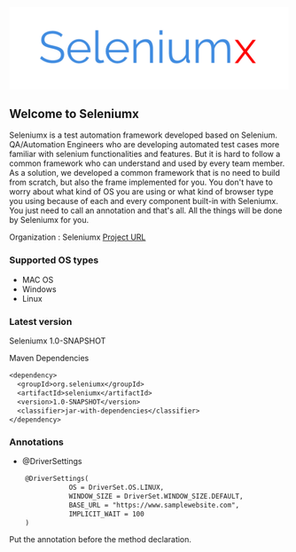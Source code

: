 ![Image](https://raw.githubusercontent.com/seleniumx/seleniumx/master/Seleniumx_logo.png)

## Welcome to Seleniumx

Seleniumx is a test automation framework developed based on Selenium. QA/Automation Engineers who are developing automated test cases more familiar with selenium functionalities and features. But it is hard to follow a common framework who can understand and used by every team member. As a solution, we developed a common framework that is no need to build from scratch, but also the frame implemented for you. You don't have to worry about what kind of OS you are using or what kind of browser type you using because of each and every component built-in with Seleniumx. You just need to call an annotation and that's all. All the things will be done by Seleniumx for you.

Organization : Seleniumx
[Project URL](https://github.com/seleniumx/seleniumx)

### Supported OS types 
- MAC OS
- Windows
- Linux


### Latest version
Seleniumx 1.0-SNAPSHOT

Maven Dependencies
```
<dependency>
  <groupId>org.seleniumx</groupId>
  <artifactId>seleniumx</artifactId>
  <version>1.0-SNAPSHOT</version>
  <classifier>jar-with-dependencies</classifier>
</dependency>
```

### Annotations 
- @DriverSettings
```
    @DriverSettings(
               OS = DriverSet.OS.LINUX,
               WINDOW_SIZE = DriverSet.WINDOW_SIZE.DEFAULT,
               BASE_URL = "https://www.samplewebsite.com",
               IMPLICIT_WAIT = 100
    )
```

Put the annotation before the method declaration. 
